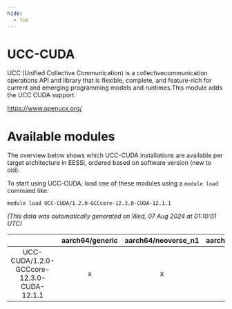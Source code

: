 ```yaml
---
hide:
  - toc
---
```


UCC-CUDA
========


UCC (Unified Collective Communication) is a collectivecommunication operations API and library that is flexible, complete, and feature-rich for current and emerging programming models and runtimes.This module adds the UCC CUDA support.

https://www.openucx.org/
# Available modules


The overview below shows which UCC-CUDA installations are available per target architecture in EESSI, ordered based on software version (new to old).

To start using UCC-CUDA, load one of these modules using a `module load` command like:

```shell
module load UCC-CUDA/1.2.0-GCCcore-12.3.0-CUDA-12.1.1
```

*(This data was automatically generated on Wed, 07 Aug 2024 at 01:10:01 UTC)*  

| |aarch64/generic|aarch64/neoverse_n1|aarch64/neoverse_v1|x86_64/generic|x86_64/amd/zen2|x86_64/amd/zen3|x86_64/amd/zen4|x86_64/intel/haswell|x86_64/intel/skylake_avx512|
| :---: | :---: | :---: | :---: | :---: | :---: | :---: | :---: | :---: | :---: |
|UCC-CUDA/1.2.0-GCCcore-12.3.0-CUDA-12.1.1|x|x|x|x|x|x|-|x|x|
